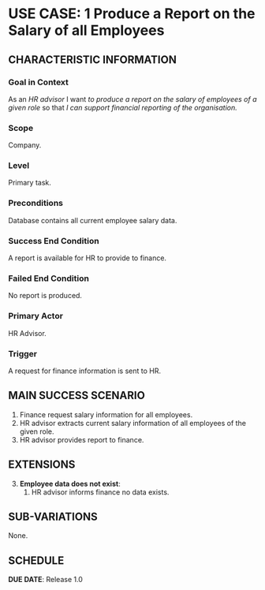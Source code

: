 # USE CASE: 1 Produce a Report on the Salary of all Employees 

## CHARACTERISTIC INFORMATION

### Goal in Context

As an *HR advisor* I want *to produce a report on the salary of employees of a given role* so that *I can support financial reporting of the organisation.*

### Scope

Company.

### Level

Primary task.

### Preconditions

Database contains all current employee salary data.

### Success End Condition

A report is available for HR to provide to finance.

### Failed End Condition

No report is produced.

### Primary Actor

HR Advisor.

### Trigger

A request for finance information is sent to HR.

## MAIN SUCCESS SCENARIO

1. Finance request salary information for all employees.
2. HR advisor extracts current salary information of all employees of the given role.
3. HR advisor provides report to finance.

## EXTENSIONS

3. **Employee data does not exist**:
    1. HR advisor informs finance no data exists.

## SUB-VARIATIONS

None.

## SCHEDULE

**DUE DATE**: Release 1.0
